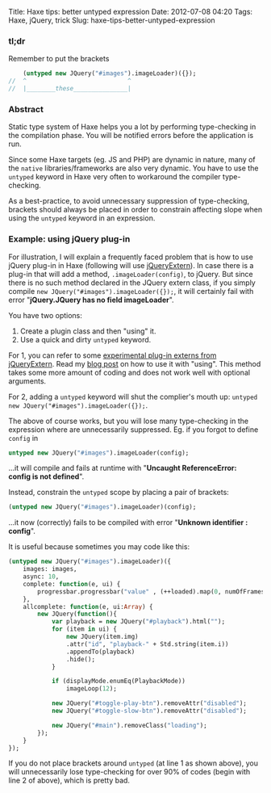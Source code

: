 Title: Haxe tips: better untyped expression
Date: 2012-07-08 04:20
Tags: Haxe, jQuery, trick
Slug: haxe-tips-better-untyped-expression

### tl;dr

Remember to put the brackets
```haxe
    (untyped new JQuery("#images").imageLoader)({});
//  ^                            ^
//  |________these_______________|
```

### Abstract

Static type system of Haxe helps you a lot by performing type-checking
in the compilation phase. You will be notified errors before the
application is run.

Since some Haxe targets (eg. JS and PHP) are dynamic in nature, many of
the `native` libraries/frameworks are also very dynamic. You have to use
the `untyped` keyword in Haxe very often to workaround the compiler
type-checking.

As a best-practice, to avoid unnecessary suppression of type-checking,
brackets should always be placed in order to constrain affecting slope
when using the `untyped` keyword in an expression.

### Example: using jQuery plug-in

For illustration, I will explain a frequently faced problem that is how
to use jQuery plug-in in Haxe (following will use [jQueryExtern][]). In
case there is a plug-in that will add a method, `.imageLoader(config)`,
to jQuery. But since there is no such method declared in the JQuery
extern class, if you simply compile `new JQuery("#images").imageLoader({});`, 
it will certainly fail with error "**jQuery.JQuery has no field imageLoader**".

You have two options:

1.  Create a plugin class and then "using" it.
2.  Use a quick and dirty `untyped` keyword.

For 1, you can refer to some [experimental plug-in externs from
jQueryExtern][]. Read my [blog post][] on how to use it with "using".
This method takes some more amount of coding and does not work well with
optional arguments.

For 2, adding a `untyped` keyword will shut the complier's mouth up:
`untyped new JQuery("#images").imageLoader({});`.

The above of course works, but you will lose many type-checking in the
expression where are unnecessarily suppressed. Eg. if you forgot to
define `config` in

```haXe
untyped new JQuery("#images").imageLoader(config);
```

...it will compile and fails at runtime with "**Uncaught ReferenceError:
config is not defined**".

Instead, constrain the `untyped` scope by placing a pair of brackets:

```haXe
(untyped new JQuery("#images").imageLoader)(config);
```

...it now (correctly) fails to be compiled with error "**Unknown
identifier : config**".

It is useful because sometimes you may code like this:

```haXe
(untyped new JQuery("#images").imageLoader)({
    images: images,
    async: 10,
    complete: function(e, ui) {
        progressbar.progressbar("value" , (++loaded).map(0, numOfFrames, 0, 100));
    },
    allcomplete: function(e, ui:Array) {
        new JQuery(function(){
            var playback = new JQuery("#playback").html("");
            for (item in ui) {
                new JQuery(item.img)
                .attr("id", "playback-" + Std.string(item.i))
                .appendTo(playback)
                .hide();
            }

            if (displayMode.enumEq(PlaybackMode))
                imageLoop(12);

            new JQuery("#toggle-play-btn").removeAttr("disabled");
            new JQuery("#toggle-slow-btn").removeAttr("disabled");

            new JQuery("#main").removeClass("loading");
        });
    }
});
```

If you do not place brackets around `untyped` (at line 1 as shown
above), you will unnecessarily lose type-checking for over 90% of codes
(begin with line 2 of above), which is pretty bad.

  [jQueryExtern]: https://github.com/andyli/jQueryExternForHaxe
  [experimental plug-in externs from jQueryExtern]: https://github.com/andyli/jQueryExternForHaxe/tree/master/jQuery/plugins
  [blog post]: http://blog.onthewings.net/2010/08/03/using-jquery-in-haxe/
